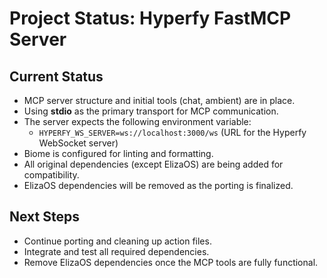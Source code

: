 # Project Status: Hyperfy FastMCP Server

## Current Status

- MCP server structure and initial tools (chat, ambient) are in place.
- Using **stdio** as the primary transport for MCP communication.
- The server expects the following environment variable:
  - `HYPERFY_WS_SERVER=ws://localhost:3000/ws` (URL for the Hyperfy WebSocket server)
- Biome is configured for linting and formatting.
- All original dependencies (except ElizaOS) are being added for compatibility.
- ElizaOS dependencies will be removed as the porting is finalized.

## Next Steps

- Continue porting and cleaning up action files.
- Integrate and test all required dependencies.
- Remove ElizaOS dependencies once the MCP tools are fully functional. 